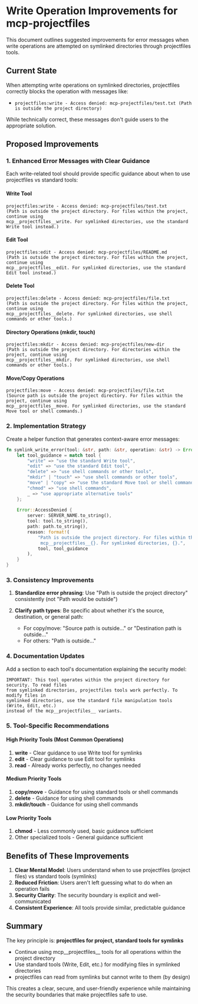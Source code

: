 # Write Operation Improvements for mcp-projectfiles

This document outlines suggested improvements for error messages when write operations are attempted on symlinked directories through projectfiles tools.

## Current State

When attempting write operations on symlinked directories, projectfiles correctly blocks the operation with messages like:
- `projectfiles:write - Access denied: mcp-projectfiles/test.txt (Path is outside the project directory)`

While technically correct, these messages don't guide users to the appropriate solution.

## Proposed Improvements

### 1. Enhanced Error Messages with Clear Guidance

Each write-related tool should provide specific guidance about when to use projectfiles vs standard tools:

#### Write Tool
```
projectfiles:write - Access denied: mcp-projectfiles/test.txt
(Path is outside the project directory. For files within the project, continue using 
mcp__projectfiles__write. For symlinked directories, use the standard Write tool instead.)
```

#### Edit Tool
```
projectfiles:edit - Access denied: mcp-projectfiles/README.md
(Path is outside the project directory. For files within the project, continue using 
mcp__projectfiles__edit. For symlinked directories, use the standard Edit tool instead.)
```

#### Delete Tool
```
projectfiles:delete - Access denied: mcp-projectfiles/file.txt
(Path is outside the project directory. For files within the project, continue using 
mcp__projectfiles__delete. For symlinked directories, use shell commands or other tools.)
```

#### Directory Operations (mkdir, touch)
```
projectfiles:mkdir - Access denied: mcp-projectfiles/new-dir
(Path is outside the project directory. For directories within the project, continue using 
mcp__projectfiles__mkdir. For symlinked directories, use shell commands or other tools.)
```

#### Move/Copy Operations
```
projectfiles:move - Access denied: mcp-projectfiles/file.txt
(Source path is outside the project directory. For files within the project, continue using 
mcp__projectfiles__move. For symlinked directories, use the standard Move tool or shell commands.)
```

### 2. Implementation Strategy

Create a helper function that generates context-aware error messages:

```rust
fn symlink_write_error(tool: &str, path: &str, operation: &str) -> Error {
    let tool_guidance = match tool {
        "write" => "use the standard Write tool",
        "edit" => "use the standard Edit tool", 
        "delete" => "use shell commands or other tools",
        "mkdir" | "touch" => "use shell commands or other tools",
        "move" | "copy" => "use the standard Move tool or shell commands",
        "chmod" => "use shell commands",
        _ => "use appropriate alternative tools"
    };
    
    Error::AccessDenied {
        server: SERVER_NAME.to_string(),
        tool: tool.to_string(),
        path: path.to_string(),
        reason: format!(
            "Path is outside the project directory. For files within the project, continue using \
             mcp__projectfiles__{}. For symlinked directories, {}.",
            tool, tool_guidance
        ),
    }
}
```

### 3. Consistency Improvements

1. **Standardize error phrasing**: Use "Path is outside the project directory" consistently (not "Path would be outside")

2. **Clarify path types**: Be specific about whether it's the source, destination, or general path:
   - For copy/move: "Source path is outside..." or "Destination path is outside..."
   - For others: "Path is outside..."

### 4. Documentation Updates

Add a section to each tool's documentation explaining the security model:

```
IMPORTANT: This tool operates within the project directory for security. To read files 
from symlinked directories, projectfiles tools work perfectly. To modify files in 
symlinked directories, use the standard file manipulation tools (Write, Edit, etc.) 
instead of the mcp__projectfiles__ variants.
```

### 5. Tool-Specific Recommendations

#### High Priority Tools (Most Common Operations)
1. **write** - Clear guidance to use Write tool for symlinks
2. **edit** - Clear guidance to use Edit tool for symlinks
3. **read** - Already works perfectly, no changes needed

#### Medium Priority Tools
1. **copy/move** - Guidance for using standard tools or shell commands
2. **delete** - Guidance for using shell commands
3. **mkdir/touch** - Guidance for using shell commands

#### Low Priority Tools
1. **chmod** - Less commonly used, basic guidance sufficient
2. Other specialized tools - General guidance sufficient

## Benefits of These Improvements

1. **Clear Mental Model**: Users understand when to use projectfiles (project files) vs standard tools (symlinks)
2. **Reduced Friction**: Users aren't left guessing what to do when an operation fails
3. **Security Clarity**: The security boundary is explicit and well-communicated
4. **Consistent Experience**: All tools provide similar, predictable guidance

## Summary

The key principle is: **projectfiles for project, standard tools for symlinks**
- Continue using mcp__projectfiles__ tools for all operations within the project directory
- Use standard tools (Write, Edit, etc.) for modifying files in symlinked directories
- projectfiles can read from symlinks but cannot write to them (by design)

This creates a clear, secure, and user-friendly experience while maintaining the security boundaries that make projectfiles safe to use.